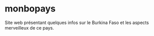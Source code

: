 # monbopays
Site web présentant quelques infos sur le Burkina Faso et les aspects merveilleux de ce pays.
